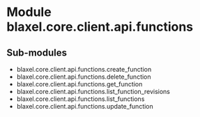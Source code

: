 Module blaxel.core.client.api.functions
=======================================

Sub-modules
-----------
* blaxel.core.client.api.functions.create_function
* blaxel.core.client.api.functions.delete_function
* blaxel.core.client.api.functions.get_function
* blaxel.core.client.api.functions.list_function_revisions
* blaxel.core.client.api.functions.list_functions
* blaxel.core.client.api.functions.update_function